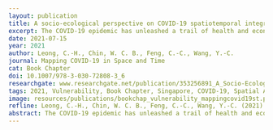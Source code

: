 ```yaml
---
layout: publication
title: A socio-ecological perspective on COVID-19 spatiotemporal integrated vulnerability in Singapore
excerpt: The COVID-19 epidemic has unleashed a trail of health and economic destruction since the first infected patient was reported in Wuhan, China in late 2019. While this disease is seemingly not as deadly compared to SARS, Ebola, or MERS, it is an exceptionally virulent plague. Evidence has suggested that certain segments of the population and environmental attributes are more vulnerable. Specifically, the elderly people and those with pre-existing medical conditions reported the highest morbidity from COVID-19 infection.
date: 2021-07-15
year: 2021
author: Leong, C.-H., Chin, W. C. B., Feng, C.-C., Wang, Y.-C.
journal: Mapping COVID-19 in Space and Time
cat: Book Chapter
doi: 10.1007/978-3-030-72808-3_6
researchgate: www.researchgate.net/publication/353256891_A_Socio-Ecological_Perspective_on_COVID-19_Spatiotemporal_Integrated_Vulnerability_in_Singapore
tags: 2021, Vulnerability, Book Chapter, Singapore, COVID-19, Spatial Analysis
image: resources/publications/bookchap_vulnerability_mappingcovid19st.png
refline: Leong, C.-H., Chin, W. C. B., Feng, C.-C., Wang, Y.-C. (2021) A socio-ecological perspective on COVID-19 spatiotemporal integrated vulnerability in Singapore. In S.-L. Shaw, D. Sui (eds.), Mapping COVID-19 in Space and Time, Book Series：Human Dynamics in Smart Cities. Springer, Switzerland. ISBN： 978-3-030-72807-6. DOI：10.1007/978-3-030-72808-3_6 
abstract: The COVID-19 epidemic has unleashed a trail of health and economic destruction since the first infected patient was reported in Wuhan, China in late 2019. While this disease is seemingly not as deadly compared to SARS, Ebola, or MERS, it is an exceptionally virulent plague. Evidence has suggested that certain segments of the population and environmental attributes are more vulnerable. Specifically, the elderly people and those with pre-existing medical conditions reported the highest morbidity from COVID-19 infection. Places that are densely populated, with voluminous human traffic, and fleeting social interactions are ostensibly most conducive for viral transmission. Geospatial networks with high centrality and transitivity such as public transportations, leisure and recreational spaces, and workplaces, are locations most susceptible to COVID-19. In response to this epidemic, Singapore entered into a lockdown to curb the spread. All but essential workers such as those in healthcare, public services, and critical supply chains, were required to work from home and minimize interpersonal contact. This study aims to understand local vulnerability by introducing changes of risks and human mobilities across space and time. The study develops a socio-ecological framework of epidemiology using a set of social, built, and spatial features known to influence disease transmission. Subzones with higher integrated vulnerabilities could receive greater epidemiological attention and support in future pandemics.
---
```


